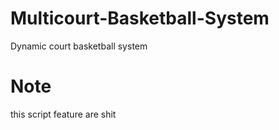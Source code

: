 # Multicourt-Basketball-System
Dynamic court basketball system

# Note
this script feature are shit
